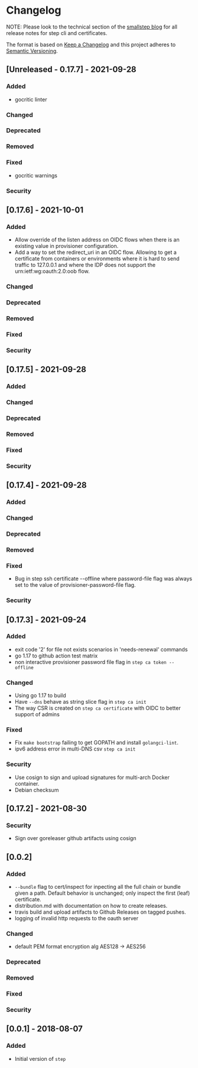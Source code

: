# Changelog

NOTE: Please look to the technical section of the [smallstep blog](https://smallstep.com/tags/technical/)
for all release notes for step cli and certificates.

The format is based on [Keep a Changelog](http://keepachangelog.com/en/1.0.0/)
and this project adheres to [Semantic Versioning](http://semver.org/spec/v2.0.0.html).

## [Unreleased - 0.17.7] - 2021-09-28
### Added
- gocritic linter
### Changed
### Deprecated
### Removed
### Fixed
- gocritic warnings
### Security

## [0.17.6] - 2021-10-01
### Added
- Allow override of the listen address on OIDC flows when there is an existing
  value in provisioner configuration.
- Add a way to set the redirect_uri in an OIDC flow. Allowing to get a
  certificate from containers or environments where it is hard to send traffic
  to 127.0.0.1 and where the IDP does not support the urn:ietf:wg:oauth:2.0:oob
  flow.
### Changed
### Deprecated
### Removed
### Fixed
### Security

## [0.17.5] - 2021-09-28
### Added
### Changed
### Deprecated
### Removed
### Fixed
### Security

## [0.17.4] - 2021-09-28
### Added
### Changed
### Deprecated
### Removed
### Fixed
- Bug in step ssh certificate --offline where password-file flag was always set 
to the value of provisioner-password-file flag.
### Security

## [0.17.3] - 2021-09-24
### Added
- exit code '2' for file not exists scenarios in 'needs-renewal' commands
- go 1.17 to github action test matrix
- non interactive provisioner password file flag in `step ca token --offline` 
### Changed
- Using go 1.17 to build
- Have `--dns` behave as string slice flag in `step ca init`
- The way CSR is created on `step ca certificate` with OIDC to better support of admins
### Fixed
- Fix `make bootstrap` failing to get GOPATH and install `golangci-lint`.
- ipv6 address error in multi-DNS csv `step ca init`
### Security
- Use cosign to sign and upload signatures for multi-arch Docker container.
- Debian checksum

## [0.17.2] - 2021-08-30
### Security
- Sign over goreleaser github artifacts using cosign 

## [0.0.2]
### Added
- `--bundle` flag to cert/inspect for inpecting all the full chain or bundle
given a path. Default behavior is unchanged; only inspect the first (leaf)
certificate.
- distribution.md with documentation on how to create releases.
- travis build and upload artifacts to Github Releases on tagged pushes.
- logging of invalid http requests to the oauth server
### Changed
- default PEM format encryption alg AES128 -> AES256
### Deprecated
### Removed
### Fixed
### Security

## [0.0.1] - 2018-08-07
### Added
- Initial version of `step`
